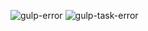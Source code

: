 ![gulp-error](https://cloud.githubusercontent.com/assets/18028768/19084259/69b3e01a-8a98-11e6-9567-eff7e25575ca.PNG)
![gulp-task-error](https://cloud.githubusercontent.com/assets/18028768/19084260/69bd173e-8a98-11e6-80d5-2c9fbc1c33ae.PNG)
